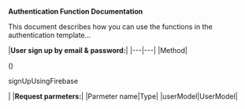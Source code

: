 **Authentication Function Documentation**  
 

This document describes how you can use the functions in the authentication template…  


|**User sign up by email & password:**|
|---|---|
|Method|<p>() </p><p>signUpUsingFirebase</p>|
|**Request parmeters:**|
|Parmeter name|Type|
|userModel|UserModel|
